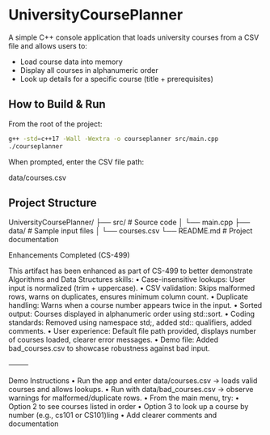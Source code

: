 # UniversityCoursePlanner

A simple C++ console application that loads university courses from a CSV file and allows users to:

- Load course data into memory
- Display all courses in alphanumeric order
- Look up details for a specific course (title + prerequisites)

## How to Build & Run

From the root of the project:

```bash
g++ -std=c++17 -Wall -Wextra -o courseplanner src/main.cpp
./courseplanner
```

When prompted, enter the CSV file path:

data/courses.csv

## Project Structure

UniversityCoursePlanner/
├── src/          # Source code
│   └── main.cpp
├── data/         # Sample input files
│   └── courses.csv
└── README.md     # Project documentation

Enhancements Completed (CS-499)

This artifact has been enhanced as part of CS-499 to better demonstrate Algorithms and Data Structures skills:
	•	Case-insensitive lookups: User input is normalized (trim + uppercase).
	•	CSV validation: Skips malformed rows, warns on duplicates, ensures minimum column count.
	•	Duplicate handling: Warns when a course number appears twice in the input.
	•	Sorted output: Courses displayed in alphanumeric order using std::sort.
	•	Coding standards: Removed using namespace std;, added std:: qualifiers, added comments.
	•	User experience: Default file path provided, displays number of courses loaded, clearer error messages.
	•	Demo file: Added bad_courses.csv to showcase robustness against bad input.

⸻

Demo Instructions
	•	Run the app and enter data/courses.csv → loads valid courses and allows lookups.
	•	Run with data/bad_courses.csv → observe warnings for malformed/duplicate rows.
	•	From the main menu, try:
	•	Option 2 to see courses listed in order
	•	Option 3 to look up a course by number (e.g., cs101 or CS101)ling
	•	Add clearer comments and documentation